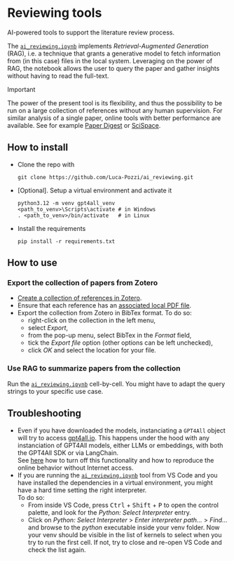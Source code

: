 # Reviewing tools
AI-powered tools to support the literature review process.

The [`ai_reviewing.ipynb`](./ai_reviewing.ipynb) implements *Retrieval-Augmented Generation* (RAG), i.e. a technique that grants a generative model to fetch information from (in this case) files in the local system.
Leveraging on the power of RAG, the notebook allows the user to query the paper and gather insights without having to read the full-text.

> [!IMPORTANT] 
> The power of the present tool is its flexibility, and thus the possibility to be run on a large collection of references without any human supervision. For similar analysis of a single paper, online tools with better performance are available. 
> See for example [Paper Digest](https://www.paperdigest.org/ask/) or [SciSpace](https://typeset.io/chat-pdf).

## How to install
* Clone the repo with
    ```
    git clone https://github.com/Luca-Pozzi/ai_reviewing.git
    ```
* [Optional]. Setup a virtual environment and activate it
    ```
    python3.12 -m venv gpt4all_venv
    <path_to_venv>\Scripts\activate # in Windows
    . <path_to_venv>/bin/activate   # in Linux
    ```
* Install the requirements
    ```
    pip install -r requirements.txt
    ```

## How to use
### Export the collection of papers from Zotero
* [Create a collection of references in Zotero](https://libguides.graduateinstitute.ch/zotero/collections#:~:text=To%20create%20a%20collection%3A%20click,collection%20in%20the%20left%20pane.).
* Ensure that each reference has an [associated local PDF file](https://www.zotero.org/support/adding_items_to_zotero).
* Export the collection from Zotero in BibTex format. To do so:
    * right-click on the collection in the left menu,
    * select _Export_,
    * from the pop-up menu, select BibTex in the _Format_ field,
    * tick the _Export file_ option (other options can be left unchecked),
    * click _OK_ and select the location for your file.

### Use RAG to summarize papers from the collection
Run the [`ai_reviewing.ipynb`](./ai_reviewing.ipynb) cell-by-cell. You might have to adapt the query strings to your specific use case.

## Troubleshooting
* Even if you have downloaded the models, instanciating a `GPT4All` object will try to access [gpt4all.io](gpt4all.io). This happens under the hood with any instanciation of GPT4All models, either LLMs or embeddings, with both the GPT4All SDK or via LangChain.<br>
    See [here](https://github.com/nomic-ai/gpt4all/wiki/Python-Bindings#without-online-connectivity-allow_download-parameter) how to turn off this functionality and how to reproduce the online behavior without Internet access.
* If you are running the [`ai_reviewing.ipynb`](./ai_reviewing.ipynb) tool from VS Code and you have installed the dependencies in a virtual environment, you might have a hard time setting the right interpreter.<br>
    To do so:
    * From inside VS Code, press <kbd>Ctrl</kbd> + <kbd>Shift</kbd> + <kbd>P</kbd> to open the control palette, and look for the _Python: Select Interpreter_ entry.
    * Click on _Python: Select Interpreter_ > _Enter interpreter path..._ > _Find..._ and browse to the _python_ executable inside your venv folder.
    Now your venv should be visible in the list of kernels to select when you try to run the first cell. If not, try to close and re-open VS Code and check the list again.
